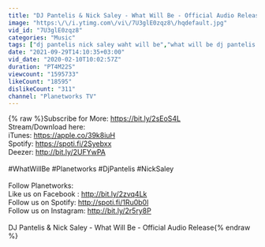 ```yaml
---
title: "DJ Pantelis & Nick Saley - What Will Be - Official Audio Release"
image: "https:\/\/i.ytimg.com\/vi\/7U3glE0zqz8\/hqdefault.jpg"
vid_id: "7U3glE0zqz8"
categories: "Music"
tags: ["dj pantelis nick saley waht will be","what will be dj pantelis nick saley","dj pantelis"]
date: "2021-09-29T14:10:35+03:00"
vid_date: "2020-02-10T10:02:57Z"
duration: "PT4M22S"
viewcount: "1595733"
likeCount: "18595"
dislikeCount: "311"
channel: "Planetworks TV"
---
```

{% raw %}Subscribe for More: <a rel="nofollow" target="blank" href="https://bit.ly/2sEoS4L">https://bit.ly/2sEoS4L</a><br />Stream/Download here:<br />iTunes: <a rel="nofollow" target="blank" href="https://apple.co/39k8iuH">https://apple.co/39k8iuH</a><br />Spotify: <a rel="nofollow" target="blank" href="https://spoti.fi/2Syebxx">https://spoti.fi/2Syebxx</a><br />Deezer: <a rel="nofollow" target="blank" href="http://bit.ly/2UFYwPA">http://bit.ly/2UFYwPA</a><br /><br />#WhatWillBe #Planetworks #DjPantelis #NickSaley<br /><br />Follow Planetworks:<br />Like us on Facebook : <a rel="nofollow" target="blank" href="http://bit.ly/2zvq4Lk">http://bit.ly/2zvq4Lk</a><br />Follow us on Spotify: <a rel="nofollow" target="blank" href="http://spoti.fi/1Ru0b0l">http://spoti.fi/1Ru0b0l</a><br />Follow us on Instagram: <a rel="nofollow" target="blank" href="http://bit.ly/2r5ry8P">http://bit.ly/2r5ry8P</a><br /><br />DJ Pantelis &amp; Nick Saley - What Will Be - Official Audio Release{% endraw %}
